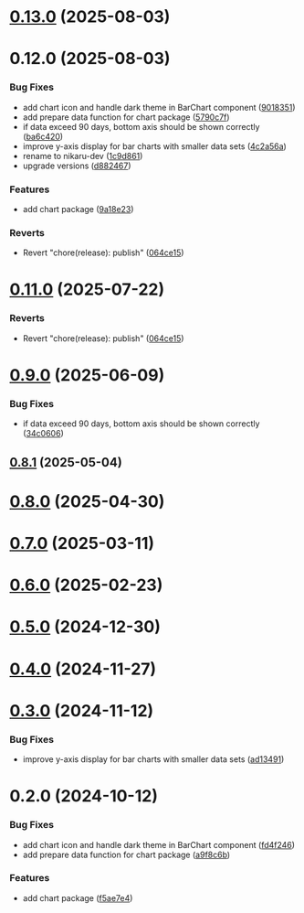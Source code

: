 # [0.13.0](https://github.com/nikaaru/rango-client/compare/charts@0.12.0...charts@0.13.0) (2025-08-03)



# 0.12.0 (2025-08-03)


### Bug Fixes

* add chart icon and handle dark theme in BarChart component ([9018351](https://github.com/nikaaru/rango-client/commit/901835162f5dd75f9ed211d59499ebb5999f1148))
* add prepare data function for chart package ([5790c7f](https://github.com/nikaaru/rango-client/commit/5790c7f8182f10f85e699d98e9398a8b9c95545a))
* if data exceed 90 days, bottom axis should be shown correctly ([ba6c420](https://github.com/nikaaru/rango-client/commit/ba6c4203601c901bde7bad48eb68432e1b9fd69b))
* improve y-axis display for bar charts with smaller data sets ([4c2a56a](https://github.com/nikaaru/rango-client/commit/4c2a56acb8c207d107427eafc6b0d05864ae510b))
* rename to nikaru-dev ([1c9d861](https://github.com/nikaaru/rango-client/commit/1c9d861b66efc4f58fca6c6b5ea240339e86ffe8))
* upgrade versions ([d882467](https://github.com/nikaaru/rango-client/commit/d8824673529745ad7e7f3c959a45b0192d91962f))


### Features

* add chart package ([9a18e23](https://github.com/nikaaru/rango-client/commit/9a18e2331fee1638ce865af30479b0bae927d507))


### Reverts

* Revert "chore(release): publish" ([064ce15](https://github.com/nikaaru/rango-client/commit/064ce157a2f819856f647f83aeb1c0410542e8d7))



# [0.11.0](https://github.com/rango-exchange/rango-client/compare/charts@0.10.0...charts@0.11.0) (2025-07-22)


### Reverts

* Revert "chore(release): publish" ([064ce15](https://github.com/rango-exchange/rango-client/commit/064ce157a2f819856f647f83aeb1c0410542e8d7))



# [0.9.0](https://github.com/rango-exchange/rango-client/compare/charts@0.8.1...charts@0.9.0) (2025-06-09)


### Bug Fixes

* if data exceed 90 days, bottom axis should be shown correctly ([34c0606](https://github.com/rango-exchange/rango-client/commit/34c0606986b72aab97e5174a9bce2f1e1e5a159a))



## [0.8.1](https://github.com/rango-exchange/rango-client/compare/charts@0.8.0...charts@0.8.1) (2025-05-04)



# [0.8.0](https://github.com/rango-exchange/rango-client/compare/charts@0.7.0...charts@0.8.0) (2025-04-30)



# [0.7.0](https://github.com/rango-exchange/rango-client/compare/charts@0.6.0...charts@0.7.0) (2025-03-11)



# [0.6.0](https://github.com/rango-exchange/rango-client/compare/charts@0.5.0...charts@0.6.0) (2025-02-23)



# [0.5.0](https://github.com/rango-exchange/rango-client/compare/charts@0.4.0...charts@0.5.0) (2024-12-30)



# [0.4.0](https://github.com/rango-exchange/rango-client/compare/charts@0.3.0...charts@0.4.0) (2024-11-27)



# [0.3.0](https://github.com/rango-exchange/rango-client/compare/charts@0.2.0...charts@0.3.0) (2024-11-12)


### Bug Fixes

* improve y-axis display for bar charts with smaller data sets ([ad13491](https://github.com/rango-exchange/rango-client/commit/ad1349157f38d172ae2028981881ae4276ddab8d))



# 0.2.0 (2024-10-12)


### Bug Fixes

* add chart icon and handle dark theme in BarChart component ([fd4f246](https://github.com/rango-exchange/rango-client/commit/fd4f24684e42deb1b47fb9a6584ac4f9a1519599))
* add prepare data function for chart package ([a9f8c6b](https://github.com/rango-exchange/rango-client/commit/a9f8c6b092ca5343756e220238c943dbc369a62b))


### Features

* add chart package ([f5ae7e4](https://github.com/rango-exchange/rango-client/commit/f5ae7e449ec1e385188ff904e9d59862fa8ef1d2))



